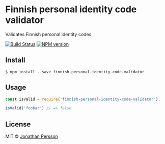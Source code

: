 # Finnish personal identity code validator

Validates Finnish personal identity codes

[![Build Status][travis-image]][travis-url]
[![NPM version][npm-image]][npm-url]


## Install

```
$ npm install --save finnish-personal-identity-code-validator
```


## Usage

```js
const isValid = require('finnish-personal-identity-code-validator');

isValid('foobar') // => false
```


## License

MIT © [Jonathan Persson](https://github.com/jonathanp)

[npm-url]: https://npmjs.org/package/finnish-personal-identity-code-validator
[npm-image]: https://badge.fury.io/js/finnish-personal-identity-code-validator.svg
[travis-image]: https://travis-ci.org/jonathanp/finnish-personal-identity-code-validator.svg
[travis-url]: https://travis-ci.org/jonathanp/finnish-personal-identity-code-validator